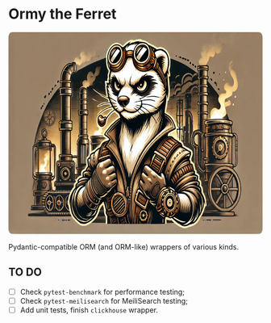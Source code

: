# Ormy the Ferret
<!-- markdownlint-disable MD033 -->

<p>
  <img src="/images/ormy_1.png" alt="Ormy the Ferret" height="400">
</p>

Pydantic-compatible ORM (and ORM-like) wrappers of various kinds.

## TO DO

- [ ] Check `pytest-benchmark` for performance testing;
- [ ] Check `pytest-meilisearch` for MeiliSearch testing;
- [ ] Add unit tests, finish `clickhouse` wrapper.
